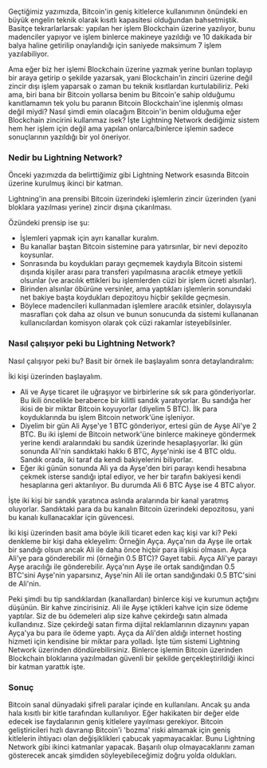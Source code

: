 Geçtiğimiz yazımızda, Bitcoin'in geniş kitlelerce kullanımının önündeki en büyük engelin teknik olarak kısıtlı kapasitesi olduğundan bahsetmiştik. Basitçe tekrarlarlarsak: yapılan her işlem Blockchain üzerine yazılıyor, bunu madenciler yapıyor ve işlem binlerce makineye yazıldığı ve 10 dakikada bir balya haline getirilip onaylandığı için saniyede maksimum 7 işlem yazılabiliyor. 

Ama eğer biz her işlemi Blockchain üzerine yazmak yerine bunları toplayıp bir araya getirip o şekilde yazarsak, yani Blockchain'in zinciri üzerine değil zincir dışı işlem yaparsak o zaman bu teknik kısıtlardan kurtulabiliriz. Peki ama, biri bana bir Bitcoin yollarsa benim bu Bitcoin'e sahip olduğumu kanıtlamamın tek yolu bu paranın Bitcoin Blockchain'ine işlenmiş olması değil miydi? Nasıl şimdi emin olacağım Bitcoin'in benim olduğuma eğer Blockchain zincirini kullanmaz isek? İşte Lightning Network dediğimiz sistem hem her işlem için değil ama yapılan onlarca/binlerce işlemin sadece sonuçlarının yazıldığı bir yol öneriyor. 

### Nedir bu Lightning Network?

Önceki yazımızda da belirttiğimiz gibi Lightning Network esasında Bitcoin üzerine kurulmuş ikinci bir katman. 

Lightning'in ana prensibi Bitcoin üzerindeki işlemlerin zincir üzerinden (yani bloklara yazılması yerine) zincir dışına çıkarılması. 

Özündeki prensip ise şu: 
* İşlemleri yapmak için ayrı kanallar kuralım. 
* Bu kanallar baştan Bitcoin sistemine para yatırsınlar, bir nevi depozito koysunlar. 
* Sonrasında bu koydukları parayı geçmemek kaydıyla Bitcoin sistemi dışında kişiler arası para transferi yapılmasına aracılık etmeye yetkili olsunlar (ve aracılık ettikleri bu işlemlerden cüzi bir işlem ücreti alsınlar). 
* Birinden alsınlar öbürüne versinler, ama yaptıkları işlemlerin sonundaki net bakiye başta koydukları depozitoyu hiçbir şekilde geçmesin. 
* Böylece madencileri kullanmadan işlemlere aracılık etsinler, dolayısıyla masrafları çok daha az olsun ve bunun sonucunda da sistemi kullananan kullanıcılardan komisyon olarak çok cüzi rakamlar isteyebilsinler. 

### Nasıl çalışıyor peki bu Lightning Network?

Nasıl çalışıyor peki bu? Basit bir örnek ile başlayalım sonra detaylandıralım: 

İki kişi üzerinden başlayalım. 

* Ali ve Ayşe ticaret ile uğraşıyor ve birbirlerine sık sık para gönderiyorlar. Bu ikili öncelikle beraberce bir kilitli sandık yaratıyorlar. Bu sandığa her ikisi de bir miktar Bitcoin koyuyorlar (diyelim 5 BTC). İlk para koyduklarında bu işlem Bitcoin network'üne işleniyor. 
* Diyelim bir gün Ali Ayşe'ye 1 BTC gönderiyor, ertesi gün de Ayşe Ali'ye 2 BTC. Bu iki işlemi de Bitcoin network'üne binlerce makineye göndermek yerine kendi aralarındaki bu sandık üzerinde hesaplaşıyorlar. İki gün sonunda Ali'nin sandıktaki hakkı 6 BTC, Ayşe'ninki ise 4 BTC oldu. Sandık orada, iki taraf da kendi bakiyelerini biliyorlar. 
* Eğer iki günün sonunda Ali ya da Ayşe'den biri parayı kendi hesabına çekmek isterse sandığı iptal ediyor, ve her bir tarafın bakiyesi kendi hesaplarına geri aktarılıyor. Bu durumda Ali 6 BTC Ayşe ise 4 BTC alıyor. 

İşte iki kişi bir sandık yaratınca aslında aralarında bir kanal yaratmış oluyorlar. Sandıktaki para da bu kanalın Bitcoin üzerindeki depozitosu, yani bu kanalı kullanacaklar için güvencesi. 

İki kişi üzerinden basit ama böyle ikili ticaret eden kaç kişi var ki? Peki denkleme bir kişi daha ekleyelim: Örneğin Ayça. Ayça'nın da Ayşe ile ortak bir sandığı olsun ancak Ali ile daha önce hiçbir para ilişkisi olmasın. Ayça Ali'ye para gönderebilir mi (örneğin 0.5 BTC)? Gayet tabii. Ayça Ali'ye parayı Ayşe aracılığı ile gönderebilir. Ayça'nın Ayşe ile ortak sandığından 0.5 BTC'sini Ayşe'nin yaparsınız, Ayşe'nin Ali ile ortan sandığındaki 0.5 BTC'sini de Ali'nin. 

Peki şimdi bu tip sandıklardan (kanallardan) binlerce kişi ve kurumun açtığını düşünün. Bir kahve zincirisiniz. Ali ile Ayşe içtikleri kahve için size ödeme yaptılar. Siz de bu ödemeleri alıp size kahve çekirdeğı satın almada kullandınız. Size çekirdeği satan firma dijital reklamlarının dizaynını yapan Ayça'ya bu para ile ödeme yaptı. Ayça da Ali'den aldığı internet hosting hizmeti için kendisine bir miktar para yolladı. İşte tüm sistemi Lightning Network üzerinden döndürebilirsiniz.  Binlerce işlemin Bitcoin üzerinden Blockchain bloklarına yazılmadan güvenli bir şekilde gerçekleştirildiği ikinci bir katman yarattık işte. 

### Sonuç

Bitcoin sanal dünyadaki şifreli paralar içinde en kullanılanı. Ancak şu anda hala kısıtlı bir kitle tarafından kullanılıyor. Eğer hakikaten bir değer elde edecek ise faydalarının geniş kitlelere yayılması gerekiyor. Bitcoin geliştiricileri hızlı davranıp Bitcoin'i 'bozma' riski almamak için geniş kitlelerin ihtiyacı olan değişiklikleri çabucak yapmayacaklar. Bunu Lightning Network gibi ikinci katmanlar yapacak. Başarılı olup olmayacaklarını zaman gösterecek ancak şimdiden söyleyebileceğimiz doğru yolda oldukları. 

